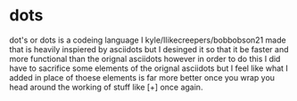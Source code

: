 # dots
 dot's or dots is a codeing language I kyle/Ilikecreepers/bobbobson21 made that is heavily inspiered by asciidots but I desinged it so that it be faster and more functional than the orignal asciidots however in order to do this I did have to sacrifice some elements of the orignal asciidots but I feel like what I added in place of thoese elements is far more better once you wrap you head around the working of stuff like [+] once again. 
